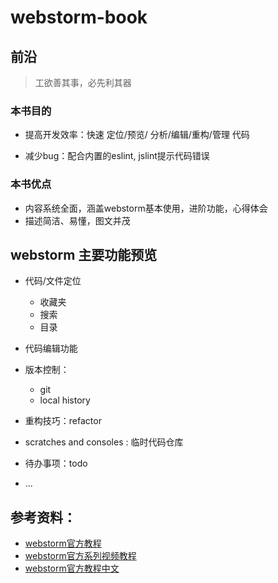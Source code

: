 # webstorm-book





## 前沿



>  工欲善其事，必先利其器



### 本书目的

- 提高开发效率：快速 定位/预览/ 分析/编辑/重构/管理 代码

- 减少bug：配合内置的eslint, jslint提示代码错误





### 本书优点

- 内容系统全面，涵盖webstorm基本使用，进阶功能，心得体会
- 描述简洁、易懂，图文并茂





## webstorm 主要功能预览



- 代码/文件定位

  - 收藏夹
  - 搜索
  - 目录

- 代码编辑功能

- 版本控制：

  - git 
  - local history

- 重构技巧：refactor

- scratches and consoles : 临时代码仓库

- 待办事项：todo

- ...

  



## 参考资料：

- [webstorm官方教程](https://www.jetbrains.com/help/webstorm/2020.2/meet-webstorm.html)
- [webstorm官方系列视频教程](https://www.youtube.com/playlist?list=PLQ176FUIyIUYnLuYVKM6JhVd6ukPgzdW7)
- [webstorm官方教程中文](http://webstorm.chengxiangqian.com/182199)